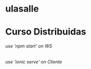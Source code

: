 # ulasalle
<h1> Curso Distribuidas </h1>
<h6> use 'npm start' on WS </h6>
<h6> use 'ionic serve' on Cliente </h6>
